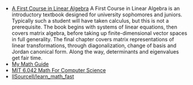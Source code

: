 * [A First Course in Linear Algebra](http://linear.ups.edu)  A First Course in Linear Algebra is an introductory textbook designed for university sophomores and juniors. Typically such a student will have taken calculus, but this is not a prerequisite. The book begins with systems of linear equations, then covers matrix algebra, before taking up finite-dimensional vector spaces in full generality. The final chapter covers matrix representations of linear transformations, through diagonalization, change of basis and Jordan canonical form. Along the way, determinants and eigenvalues get fair time.
* [My Math Guide](http://mymathguide.zohosites.com/Home.html)
* [MIT 6.042 Math For Computer Science](https://courses.csail.mit.edu/6.042)
* [llSourcell/learn_math_fast](https://github.com/llSourcell/learn_math_fast)
